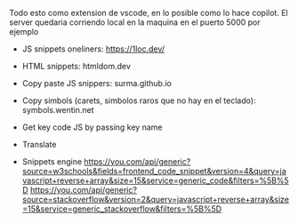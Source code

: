 Todo esto como extension de vscode, en lo posible como lo hace copilot.
El server quedaria corriendo local en la maquina en el puerto 5000 por ejemplo

- JS snippets oneliners: https://1loc.dev/
- HTML snippets: htmldom.dev
- Copy paste JS snippers: surma.github.io
- Copy simbols (carets, simbolos raros que no hay en el teclado): symbols.wentin.net
- Get key code JS by passing key name
- Translate


- Snippets engine
https://you.com/api/generic?source=w3schools&fields=frontend_code_snippet&version=4&query=javascript+reverse+array&size=15&service=generic_code&filters=%5B%5D
https://you.com/api/generic?source=stackoverflow&version=2&query=javascript+reverse+array&size=15&service=generic_stackoverflow&filters=%5B%5D
